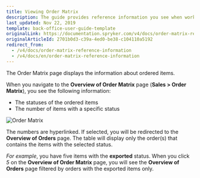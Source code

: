 ```yaml
---
title: Viewing Order Matrix
description: The guide provides reference information you see when working with the ordered items in the Back Office.
last_updated: Nov 22, 2019
template: back-office-user-guide-template
originalLink: https://documentation.spryker.com/v4/docs/order-matrix-reference-information
originalArticleId: 2701b0d3-c39a-4ed0-be38-c104110a5192
redirect_from:
  - /v4/docs/order-matrix-reference-information
  - /v4/docs/en/order-matrix-reference-information
---
```


The Order Matrix page displays the information about ordered items.

When you navigate to the **Overview of Order Matrix** page (**Sales > Order Matrix**), you see the following information:
* The statuses of the ordered items
* The number of items with a specific status

![Order Matrix](https://spryker.s3.eu-central-1.amazonaws.com/docs/User+Guides/Back+Office+User+Guides/Sales/Order+Matrix/order+matrix.png)

The numbers are hyperlinked. If selected, you will be redirected to the **Overview of Orders** page. The table will display only the order(s) that contains the items with the selected status.

_For example_, you have five items with the **exported** status. When you click _5_ on the **Overview of Order Matrix** page, you will see the **Overview of Orders** page filtered by orders with the exported items only.
